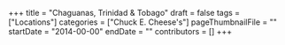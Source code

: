 +++
title = "Chaguanas, Trinidad & Tobago"
draft = false
tags = ["Locations"]
categories = ["Chuck E. Cheese's"]
pageThumbnailFile = ""
startDate = "2014-00-00"
endDate = ""
contributors = []
+++
